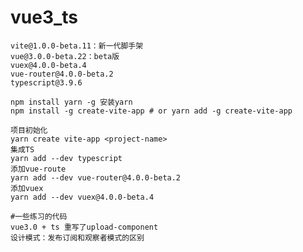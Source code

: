 #  vue3_ts

    vite@1.0.0-beta.11：新一代脚手架
    vue@3.0.0-beta.22：beta版
    vuex@4.0.0-beta.4
    vue-router@4.0.0-beta.2
    typescript@3.9.6
    
    npm install yarn -g 安装yarn
    npm install -g create-vite-app # or yarn add -g create-vite-app
    
    项目初始化
    yarn create vite-app <project-name>
    集成TS
    yarn add --dev typescript
    添加vue-route
    yarn add --dev vue-router@4.0.0-beta.2
    添加vuex
    yarn add --dev vuex@4.0.0-beta.4
    
    #一些练习的代码
    vue3.0 + ts 重写了upload-component
    设计模式：发布订阅和观察者模式的区别
    
    
